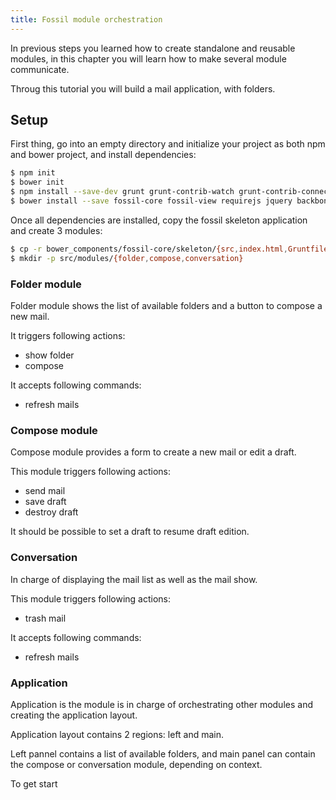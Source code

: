 ```yaml
---
title: Fossil module orchestration
---
```


In previous steps you learned how to create standalone and reusable modules, in
this chapter you will learn how to make several module communicate.

Throug this tutorial you will build a mail application, with folders.

## Setup

First thing, go into an empty directory and initialize your project as both npm
and bower project, and install dependencies:

``` bash
$ npm init
$ bower init
$ npm install --save-dev grunt grunt-contrib-watch grunt-contrib-connect grunt-contrib-concat grunt-concurrent
$ bower install --save fossil-core fossil-view requirejs jquery backbone underscore
```

Once all dependencies are installed, copy the fossil skeleton application and
create 3 modules:

``` bash
$ cp -r bower_components/fossil-core/skeleton/{src,index.html,Gruntfile.js} .
$ mkdir -p src/modules/{folder,compose,conversation}
```

### Folder module

Folder module shows the list of available folders and a button to compose a new
mail.

It triggers following actions:

* show folder
* compose

It accepts following commands:

* refresh mails

### Compose module

Compose module provides a form to create a new mail or edit a draft.

This module triggers following actions:

* send mail
* save draft
* destroy draft

It should be possible to set a draft to resume draft edition.

### Conversation

In charge of displaying the mail list as well as the mail show.

This module triggers following actions:

* trash mail

It accepts following commands:

* refresh mails

### Application

Application is the module is in charge of orchestrating other modules and
creating the application layout.

Application layout contains 2 regions: left and main.

Left pannel contains a list of available folders, and main panel can contain the
compose or conversation module, depending on context.

To get start
